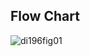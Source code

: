 ## Flow Chart
![di196fig01](https://user-images.githubusercontent.com/98813735/157814521-db79e966-27d2-4ab4-be2f-f7d369eacaf0.jpg)

